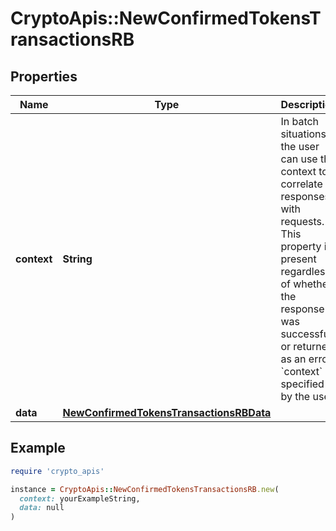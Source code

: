 # CryptoApis::NewConfirmedTokensTransactionsRB

## Properties

| Name | Type | Description | Notes |
| ---- | ---- | ----------- | ----- |
| **context** | **String** | In batch situations the user can use the context to correlate responses with requests. This property is present regardless of whether the response was successful or returned as an error. &#x60;context&#x60; is specified by the user. | [optional] |
| **data** | [**NewConfirmedTokensTransactionsRBData**](NewConfirmedTokensTransactionsRBData.md) |  |  |

## Example

```ruby
require 'crypto_apis'

instance = CryptoApis::NewConfirmedTokensTransactionsRB.new(
  context: yourExampleString,
  data: null
)
```

